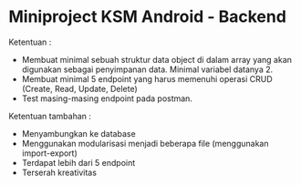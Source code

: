 # Miniproject KSM Android - Backend
Ketentuan : 
- Membuat minimal sebuah struktur data object di dalam array yang akan digunakan sebagai penyimpanan data. Minimal variabel datanya 2.
- Membuat minimal 5 endpoint yang harus memenuhi operasi CRUD (Create, Read, Update, Delete)
- Test masing-masing endpoint pada postman.

Ketentuan tambahan : 
- Menyambungkan ke database
- Menggunakan modularisasi menjadi beberapa file (menggunakan import-export)
- Terdapat lebih dari 5 endpoint
- Terserah kreativitas

